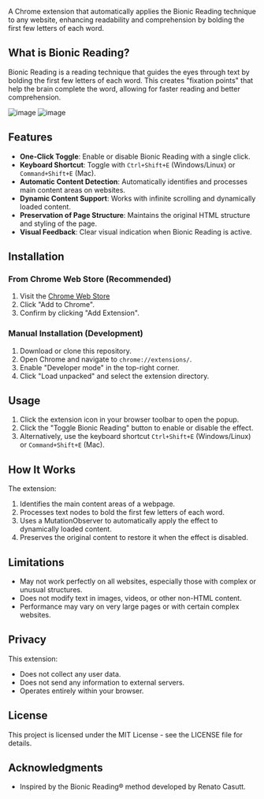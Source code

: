 A Chrome extension that automatically applies the Bionic Reading technique to any website, enhancing readability and comprehension by bolding the first few letters of each word.

## What is Bionic Reading?

Bionic Reading is a reading technique that guides the eyes through text by bolding the first few letters of each word. This creates "fixation points" that help the brain complete the word, allowing for faster reading and better comprehension.

![image](https://github.com/user-attachments/assets/5cd75d66-f8bb-4b0b-8df3-e6ae5cfbfef2)
![image](https://github.com/user-attachments/assets/f0b4dbce-d283-4e78-af2d-e87340cfc082)


## Features

- **One-Click Toggle**: Enable or disable Bionic Reading with a single click.
- **Keyboard Shortcut**: Toggle with `Ctrl+Shift+E` (Windows/Linux) or `Command+Shift+E` (Mac).
- **Automatic Content Detection**: Automatically identifies and processes main content areas on websites.
- **Dynamic Content Support**: Works with infinite scrolling and dynamically loaded content.
- **Preservation of Page Structure**: Maintains the original HTML structure and styling of the page.
- **Visual Feedback**: Clear visual indication when Bionic Reading is active.

## Installation

### From Chrome Web Store (Recommended)

1. Visit the [Chrome Web Store](https://chromewebstore.google.com/detail/bionic-reading/olmgnacpmdpjdjgemimpmoepbacfheaf)
2. Click "Add to Chrome".
3. Confirm by clicking "Add Extension".

### Manual Installation (Development)

1. Download or clone this repository.
2. Open Chrome and navigate to `chrome://extensions/`.
3. Enable "Developer mode" in the top-right corner.
4. Click "Load unpacked" and select the extension directory.

## Usage

1. Click the extension icon in your browser toolbar to open the popup.
2. Click the "Toggle Bionic Reading" button to enable or disable the effect.
3. Alternatively, use the keyboard shortcut `Ctrl+Shift+E` (Windows/Linux) or `Command+Shift+E` (Mac).

## How It Works

The extension:
1. Identifies the main content areas of a webpage.
2. Processes text nodes to bold the first few letters of each word.
3. Uses a MutationObserver to automatically apply the effect to dynamically loaded content.
4. Preserves the original content to restore it when the effect is disabled.

## Limitations

- May not work perfectly on all websites, especially those with complex or unusual structures.
- Does not modify text in images, videos, or other non-HTML content.
- Performance may vary on very large pages or with certain complex websites.

## Privacy

This extension:
- Does not collect any user data.
- Does not send any information to external servers.
- Operates entirely within your browser.

## License

This project is licensed under the MIT License - see the LICENSE file for details.

## Acknowledgments

- Inspired by the Bionic Reading® method developed by Renato Casutt.
